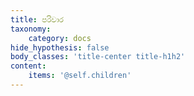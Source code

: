 ```yaml
---
title: පරිවාර
taxonomy:
    category: docs
hide_hypothesis: false
body_classes: 'title-center title-h1h2'
content:
    items: '@self.children'
---
```


